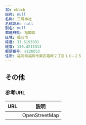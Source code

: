 ```yaml
---
ID: nNbcb
総称: null
名称: 三隅神社
名称読み: null
別名: null
都道府県: 福岡県
区域: 福岡市
緯度: 33.6193831
経度: 130.4215313
郵便番号: 8120053
住所: 福岡県福岡市東区箱崎２丁目１０−２５
---
```


## その他

### 参考URL

| URL | 説明          |
| --- | ------------- |
|     | OpenStreetMap |
